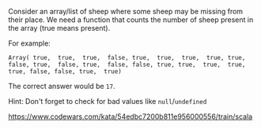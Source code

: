 Consider an array/list of sheep where some sheep may be missing from their place. We need a function that counts the number of sheep present in the array (true means present).

For example:

`Array(
true,  true,  true,  false,
true,  true,  true,  true,
true,  false, true,  false,
true,  false, false, true,
true,  true,  true,  true,
false, false, true,  true)`

The correct answer would be `17`.

Hint: Don't forget to check for bad values like `null`/`undefined`

https://www.codewars.com/kata/54edbc7200b811e956000556/train/scala